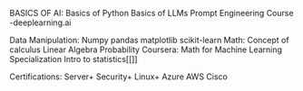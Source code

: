 BASICS OF AI:
	Basics of Python
	Basics of LLMs
	Prompt Engineering Course -deeplearning.ai

Data Manipulation:
	Numpy
	pandas
	matplotlib
	scikit-learn
Math:
	Concept of calculus
	Linear Algebra
	Probability
Coursera: 
	Math for Machine Learning Specialization
	Intro to statistics[[]]

Certifications:
Server+
Security+
Linux+
Azure
AWS
Cisco

